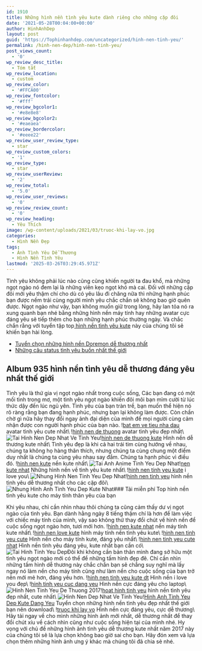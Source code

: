 ```yaml
---
id: 1910
title: Những hình nền tình yêu kute dành riêng cho những cặp đôi
date: '2021-05-28T00:04:00+00:00'
author: HinhAnhDep
layout: post
guid: 'https://Tophinhanhdep.com/uncategorized/hinh-nen-tinh-yeu/'
permalink: /hinh-nen-dep/hinh-nen-tinh-yeu/
post_views_count:
  - '0'
wp_review_desc_title:
  - Tóm tắt
wp_review_location:
  - custom
wp_review_color:
  - '#FFCA00'
wp_review_fontcolor:
  - '#fff'
wp_review_bgcolor1:
  - '#e8e8e8'
wp_review_bgcolor2:
  - '#eaeaea'
wp_review_bordercolor:
  - '#eeee22'
wp_review_user_review_type:
  - star
wp_review_custom_colors:
  - '1'
wp_review_type:
  - star
wp_review_userReview:
  - '2'
wp_review_total:
  - '5.0'
wp_review_user_reviews:
  - '0'
wp_review_review_count:
  - '0'
wp_review_heading:
  - Yêu Thích
image: /wp-content/uploads/2021/03/truoc-khi-lay-vo.jpg
categories:
  - Hình Nền Đẹp
tags:
  - Ảnh Tình Yêu Dễ Thương
  - Hình Nền Tình Yêu
lastmod: '2025-03-26T03:29:45.971Z'
---
```

Tình yêu không phải lúc nào cũng cũng khiến người ta đau khổ, mà những ngọt ngào nó đem lại là những viên kẹo ngọt khó mà cai. Đối với những cặp đôi mới yêu thậm chí cho dù có yêu lâu đi chăng nữa thì những hạnh phúc bạn được nếm trải cùng người mình yêu chắc chắn sẽ không bao giờ quên được. Ngọt ngào như vậy, bạn không muốn giữ trong lòng, hãy lan tỏa nó ra xung quanh bạn nhé bằng những hình nền máy tính hay những avatar cực đáng yêu sẽ tiếp thêm cho bạn những hạnh phúc thường ngày. Và chắc chắn rằng với tuyển tập top[ hình nền tình yêu kute](https://tophinhanhdep.com/hinh-nen-dep/hinh-nen-tinh-yeu/) này của chúng tôi sẽ khiến bạn hài lòng.

- [Tuyển chọn những hình nền Doremon dễ thương nhất](https://tophinhanhdep.com/hinh-nen-dep/hinh-nen-doraemon/)
- [Những câu status tình yêu buồn nhất thế giới](https://tophinhanhdep.com/anh-tinh-yeu/status-tinh-yeu-buon/)

## Album 935 hình nền tình yêu dễ thương đáng yêu nhất thế giới

Tình yêu là thứ gia vị ngọt ngào nhất trong cuộc sống, Các bạn đang có một mối tình trong mơ, một tình yêu ngọt ngào khiến đôi môi bạn mỉm cười từ lúc thức dậy đến lúc ngủ yên. Tình yêu của bạn tràn trề, bạn muốn thể hiện nó rõ ràng rằng bạn đang hạnh phúc, nhưng bạn lại không làm được. Còn chần chờ gì nữa hãy thay đổi ngay ảnh đại diện của mình để mọi người cùng cảm nhận được con người hạnh phúc của bạn nào. \![bat em ve tieu nha dau](https://tophinhanhdep.com/wp-content/uploads/2021/03/bat-em-ve-tieu-nha-dau.jpg) avatar tình yêu cute nhất\ \![hinh nen de thuong](https://tophinhanhdep.com/wp-content/uploads/2021/03/hinh-nen-de-thuong.jpg) avatar tình yêu đẹp nhất\ ![Tai Hinh Nen Dep Nhat Ve Tinh Yeu](https://tophinhanhdep.com/wp-content/uploads/2021/03/tai-hinh-nen-dep-nhat-ve-tinh-yeu-200x300.jpg)\![hinh nen de thuong kute](https://tophinhanhdep.com/wp-content/uploads/2021/03/hinh-nen-de-thuong-kute.jpg) Hình nền dễ thương kute nhất\ Tình yêu đẹp là khi cả hai trái tim cùng hướng về nhau, chúng ta không họ hàng thân thích, nhưng chúng ta cùng chung một điểm duy nhất là chúng ta cùng yêu nhau say đắm. Chúng ta hạnh phúc vì điều đó. \![hinh nen kute](https://tophinhanhdep.com/wp-content/uploads/2021/03/hinh-nen-kute.jpg) nền kute nhất\ ![Tai Anh Anime Tinh Yeu Dep Nhat](https://tophinhanhdep.com/wp-content/uploads/2021/03/tai-anh-anime-tinh-yeu-dep-nhat-300x188.jpg)\![nen kute nhat](https://tophinhanhdep.com/wp-content/uploads/2021/03/nen-kute-nhat.jpg) Những hình nền về tình yêu kute nhất\ \![hinh nen tinh yeu kute](https://tophinhanhdep.com/wp-content/uploads/2021/03/hinh-nen-tinh-yeu-kute.jpg) i love you\ ![Nhung Hinh Nen Tinh Yeu Dep Nhat](https://tophinhanhdep.com/wp-content/uploads/2021/03/nhung-hinh-nen-tinh-yeu-dep-nhat-200x300.gif)\![hinh nen tinh yeu](https://tophinhanhdep.com/wp-content/uploads/2021/03/hinh-nen-tinh-yeu.jpg) hình nền tình yêu dễ thương nhất cho các cặp đôi\ ![Nhung Hinh Anh Tinh Yeu Dep Kute Nhat](https://tophinhanhdep.com/wp-content/uploads/2021/03/nhung-hinh-anh-tinh-yeu-dep-kute-nhat-225x300.jpg)### Tải miễn phí Top hình nền tình yêu kute cho máy tính thân yêu của bạn

Khi yêu nhau, chỉ cần nhìn nhau thôi chúng ta cũng cảm thấy dư vị ngọt ngào của tình yêu. Bạn dành hằng ngày 8 tiếng thậm chí là hơn để làm việc với chiếc máy tính của mình, vậy sao không thử thay đổi chút về hình nền để cuộc sống ngọt ngào hơn, tươi mới hơn. \![hinh nen kute nhat](https://tophinhanhdep.com/wp-content/uploads/2021/03/hinh-nen-kute-nhat.jpg) nền máy tính kute nhất\ \![hinh nen love kute](https://tophinhanhdep.com/wp-content/uploads/2021/03/hinh-nen-love-kute.jpg) hình máy tính nền tình yêu kute\ \![hinh nen tinh yeu cute](https://tophinhanhdep.com/wp-content/uploads/2021/03/hinh-nen-tinh-yeu-cute.jpg) Hình nền cho máy tính kute, đáng yêu nhất\ \![hinh nen tinh yeu cute nhat](https://tophinhanhdep.com/wp-content/uploads/2021/03/hinh-nen-tinh-yeu-cute-nhat.jpg) Hình nền tình yêu đáng yêu, kute nhất bạn cần có\ ![Tai Hinh Tinh Yeu Dep](https://tophinhanhdep.com/wp-content/uploads/2021/03/tai-hinh-tinh-yeu-dep-300x169.jpg)Đôi khi không cần bản thân mình đang sở hữu một tình yêu ngọt ngào mới có thể để những tấm hình đẹp đẽ. Chỉ cần nhìn những tấm hình dễ thương này chắc chắn bạn sẽ chẳng suy nghĩ mà lấy ngay nó làm nền cho máy tính cũng như làm nền cho cuộc sống của bạn trở nên mới mẻ hơn, đáng yêu hơn. \![hinh nen tinh yeu kute dt](https://tophinhanhdep.com/wp-content/uploads/2021/03/hinh-nen-tinh-yeu-kute-dt.jpg) Hình nền i love you đẹp\ \![hinh tinh yeu cuc dang yeu](https://tophinhanhdep.com/wp-content/uploads/2021/03/hinh-tinh-yeu-cuc-kute.jpg) Hình nền cực đáng yêu cho laptop\ ![Hinh Nen Tinh Yeu De Thuong 2017](https://tophinhanhdep.com/wp-content/uploads/2021/03/hinh-nen-tinh-yeu-de-thuong-2017-300x188.jpg)\![hoat hinh tinh yeu](https://tophinhanhdep.com/wp-content/uploads/2021/03/hoat-hinh-tinh-yeu.jpg) hình nền tình yêu đẹp nhất, cute nhất\ ![Hinh Nen Dep Nhat Ve Tinh Yeu](https://tophinhanhdep.com/wp-content/uploads/2021/03/hinh-nen-dep-nhat-ve-tinh-yeu-300x200.jpg)\![Hinh Anh Tinh Yeu Dep Kute Dang Yeu](https://tophinhanhdep.com/wp-content/uploads/2021/03/hinh-anh-tinh-yeu-dep-kute-dang-yeu-300x225.jpg) Tuyển chọn những hình nền tình yêu đẹp nhất thế giới bạn nên download\ \![truoc khi lay vo](https://tophinhanhdep.com/wp-content/uploads/2021/03/truoc-khi-lay-vo.jpg) Hình nền cực đáng yêu, cực dễ thương\ Hãy tải ngay về cho mình những hình ảnh mới nhất, dễ thương nhất để thay đổi chút xíu về cách nhìn cũng như cuộc sống hiện tại của mình nhé. Hy vọng với chủ đề những hình ảnh tình yêu dễ thương kute nhất năm 2017 này của chúng tôi sẽ là lựa chọn không bao giờ sai cho bạn. Hãy đón xem và lựa chọn thêm những hình ảnh ưng ý khác mà chúng tôi đã chia sẻ nhé.
